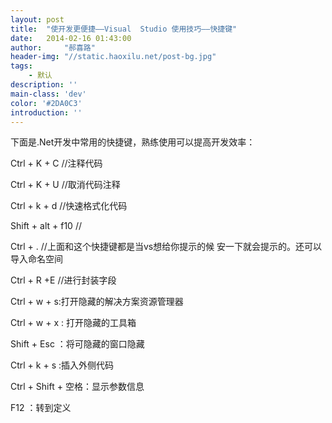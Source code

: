 ```yaml
---
layout: post
title:  "使开发更便捷——Visual  Studio 使用技巧——快捷键"
date:   2014-02-16 01:43:00
author:     "郝喜路"
header-img: "//static.haoxilu.net/post-bg.jpg"
tags:
    - 默认
description: ''
main-class: 'dev'
color: '#2DA0C3'
introduction: ''
---
```

下面是.Net开发中常用的快捷键，熟练使用可以提高开发效率：

Ctrl + K + C //注释代码

Ctrl + K + U //取消代码注释

Ctrl + k + d //快速格式化代码

Shift + alt + f10 //

Ctrl + . //上面和这个快捷键都是当vs想给你提示的候 安一下就会提示的。还可以导入命名空间

Ctrl + R +E //进行封装字段

Ctrl + w + s:打开隐藏的解决方案资源管理器

Ctrl + w + x : 打开隐藏的工具箱

Shift + Esc ：将可隐藏的窗口隐藏

Ctrl + k + s :插入外侧代码

Ctrl + Shift + 空格：显示参数信息

F12 ：转到定义

